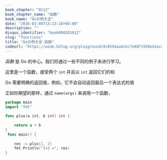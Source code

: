```yaml
---
book_chapter: "0112"
book_chapter_name: "函数"
book_name: "Go示例大全"
date: "2016-03-04T13:13:18+08:00"
description: ""
disqus_identifier: "book000201012"
slug: "functions"
title: "Go示例大全-函数"
codeurl: "https://wide.b3log.org/playground/8c8554aa4cbc7e68f1930e41acc2cd9c.go"
---
```

 
_函数_ 是 Go 的中心。我们将通过一些不同的例子来进行学习。





这里是一个函数，接受两个 `int` 并且以 `int` 返回它们的和

Go 需要明确的返回值，例如，它不会自动返回最后一个表达式的值



正如你期望的那样，通过 `name(args)` 来调用一个函数，
 

```go
package main  
import "fmt"  
 
func plus(a int, b int) int {  
 
    return a + b
}  
 func main() {  
 
    res := plus(1, 2)
    fmt.Println("1+2 =", res)
}  
```
